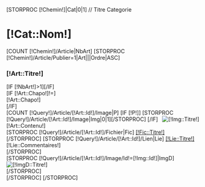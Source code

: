 <div id="Redaction" >
	[STORPROC [!Chemin!]|Cat|0|1]
		// Titre Categorie
		<h1>[!Cat::Nom!]</h1>
		[COUNT [!Chemin!]/Article|NbArt]
		[STORPROC [!Chemin!]/Article/Publier=1|Art|||Ordre|ASC]
			<div class="BlocArticle">
				<div class="LigneTitre">
					<div class="TitreArticle"><h3>[!Art::Titre!]</h3></div>
					[IF [!NbArt!]>1]<div class="Buttons nodisplay " style="display:none;">
						[IF [!Art::Contenu!]!=]<button name="Ouvre_[!Art::Id!]" class="OuvreArticle"></button><button  name="Ferme_[!Art::Id!]" class="FermeArticle"></button>[/IF]
					</div>[/IF]
				</div>
				<div class="ContenuArticle " >
					[IF [!Art::Chapo!]!=]
						<div class="Chapo">[!Art::Chapo!]</div>
					[/IF]
					<div class="ArticleEtImg">
						[COUNT [!Query!]/Article/[!Art::Id!]/Image|P]
						[IF [!P!]]
							[STORPROC [!Query!]/Article/[!Art::Id!]/Image|Img|0|1][/STORPROC]
							<div style="float:right;display:block;position:relative;padding-left:10px;">
								<img src="/[!Img::URL!].limit.250x250.jpg" alt="[!Img::Titre!]" />
							</div>
						[/IF]
						<div class="contenuArt">[!Art::Contenu!]</div>
					</div>	
					<div class="enPlus">
						[STORPROC [!Query!]/Article/[!Art::Id!]/Fichier|Fic]
							<a target="_blank" class="lienArticleFic" href="/[!Fic::URL!]" alt="[!Fic::Titre!]" title="[!Fic::Titre!]" >[!Fic::Titre!]</a>
						[/STORPROC]
						[STORPROC [!Query!]/Article/[!Art::Id!]/Lien|Lie]
							<a href="[!Lie::URL!]" alt="[!Lie::Titre!]" title="[!Lie::Titre!]" [IF [!Lie::Type!]=externe]target="_blank"[/IF] >[!Lie::Titre!]</a>
							<div class="contenuArt">[!Lie::Commentaires!]</div>
						[/STORPROC]
						<div class="ArticleAutreImg">
							[STORPROC [!Query!]/Article/[!Art::Id!]/Image/Id!=[!Img::Id!]|ImgD]
								<div class="LigneTitre"><img src="/[!ImgD::URL!]" alt="[!ImgD::Titre!]" /></div>
							[/STORPROC]
						</div>
					</div>
				</div>
			</div>
		[/STORPROC]
	[/STORPROC]
</div>	
